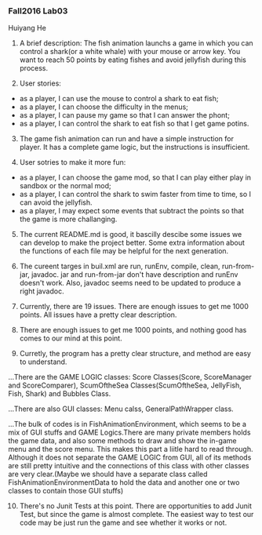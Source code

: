 ### Fall2016 Lab03

Huiyang He

1. A brief description: The fish animation launchs a game in which you can control a shark(or a white whale) with your mouse or arrow key. You want to reach 50 points by eating fishes and avoid jellyfish during this process.

2. User stories:  
 * as a player, I can use the mouse to control a shark to eat fish;  
 * as a player, I can choose the difficulty in the menus;
 * as a player, I can pause my game so that I can answer the phont;
 * as a player, I can control the shark to eat fish so that I get game potins.

3. The game fish animation can run and have a simple instruction for player. It has a complete game logic, but the instructions is insufficient.

4. User sotries to make it more fun: 
  * as a player, I can choose the game mod, so that I can play either play in sandbox or the normal mod; 
  * as a player, I can control the shark to swim faster from time to time, so I can avoid the jellyfish.
  * as a player, I may expect some events that subtract the points so that the game is more challanging.

5. The current README.md is good, it bascilly descibe some issues we can develop to make the project better. Some extra information about the functions of each file may be helpful for the next generation.

6. The cureent targes in buil.xml are run, runEnv, compile, clean, run-from-jar, javadoc. jar and run-from-jar don't have description and runEnv doesn't work. Also, javadoc seems need to be updated to produce a right javadoc.

7. Currently, there are 19 issues. There are enough issues to get me 1000 points. All issues have a pretty clear description.

8. There are enough issues to get me 1000 points, and nothing good has comes to our mind at this point.

9. Curretly, the program has a pretty clear structure, and method are easy to understand. 

 ...There are the GAME LOGIC classes: Score Classes(Score, ScoreManager and ScoreComparer), ScumOftheSea Classes(ScumOftheSea, JellyFish, Fish, Shark) and Bubbles Class. 
 
 ...There are also GUI classes: Menu calss, GeneralPathWrapper class.
 
 ...The bulk of codes is in FishAnimationEnvironment, which seems to be a mix of GUI stuffs and GAME Logics.There are many private members holds the game data, and also some methods to draw and show the in-game menu and the score menu. This makes this part a liitle hard to read through. Although it does not separate the GAME LOGIC from GUI, all of its methods are still pretty intuitive and the connections of this class with other classes are very clear.(Maybe we should have a separate class called FishAnimationEnvironmentData to hold the data and another one or two classes to contain those GUI stuffs)


10. There's no Junit Tests at this point. There are opportunities to add Junit Test, but since the game is almost complete. The easiest way to test our code may be just run the game and see whether it works or not.
